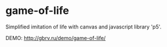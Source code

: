 # game-of-life

Simplified imitation of life with canvas and javascript library 'p5'. 

DEMO: http://gbrv.ru/demo/game-of-life/

